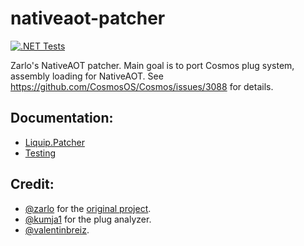 # nativeaot-patcher
[![.NET Tests](https://github.com/valentinbreiz/nativeaot-patcher/actions/workflows/dotnet.yml/badge.svg?branch=main&event=push)](https://github.com/valentinbreiz/nativeaot-patcher/actions/workflows/dotnet.yml)
 
 Zarlo's NativeAOT patcher. Main goal is to port Cosmos plug system, assembly loading for NativeAOT. See https://github.com/CosmosOS/Cosmos/issues/3088 for details.

 ## Documentation:
 - [Liquip.Patcher](https://github.com/valentinbreiz/nativeaot-patcher/wiki/Liquip.Patcher)
 - [Testing](https://github.com/valentinbreiz/nativeaot-patcher/wiki/Testing)

 ## Credit:
 - [@zarlo](https://github.com/zarlo) for the [original project](https://gitlab.com/liquip/nativeaot-patcher).
 - [@kumja1](https://github.com/kumja1) for the plug analyzer.
 - [@valentinbreiz](https://github.com/valentinbreiz).
